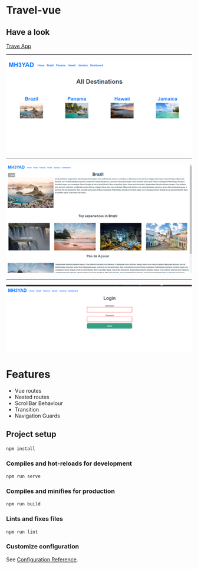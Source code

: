 # Travel-vue

## Have a look

[Trave App](https://travel-vue.netlify.app/)

---

[logo]: 1.png
![alt text](1.png "Travel App")

---

[logo]: 2.png
![alt text](2.png "Travel App")

---

[logo]: 3.png
![alt text](3.png "Travel App")

# Features

* Vue routes
* Nested routes
* ScrollBar Behaviour
* Transition
* Navigation Guards


## Project setup
```
npm install
```

### Compiles and hot-reloads for development
```
npm run serve
```

### Compiles and minifies for production
```
npm run build
```

### Lints and fixes files
```
npm run lint
```

### Customize configuration
See [Configuration Reference](https://cli.vuejs.org/config/).
